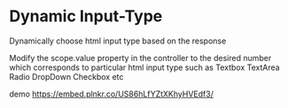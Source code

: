 # Dynamic Input-Type

Dynamically choose html input type based on the response

Modify the scope.value property in the controller to the desired number which corresponds to particular html input type
such as Textbox TextArea Radio DropDown Checkbox etc

demo
https://embed.plnkr.co/US86hLfYZtXKhyHVEdf3/
